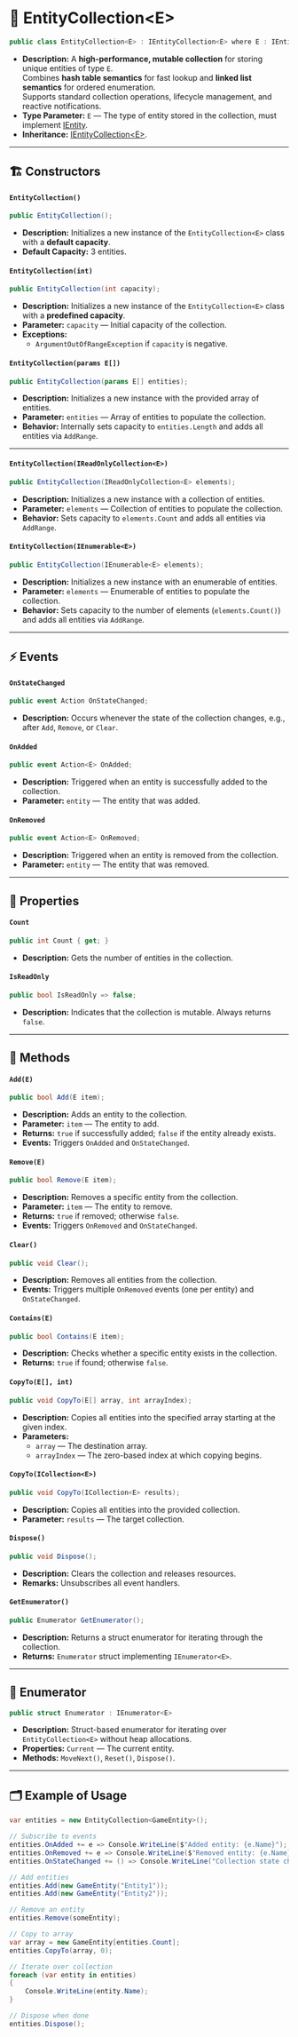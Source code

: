 # 🧩 EntityCollection&lt;E&gt;

```csharp
public class EntityCollection<E> : IEntityCollection<E> where E : IEntity
```

- **Description:** A **high-performance, mutable collection** for storing unique entities of type `E`.  
  Combines **hash table semantics** for fast lookup and **linked list semantics** for ordered enumeration.  
  Supports standard collection operations, lifecycle management, and reactive notifications.
- **Type Parameter:** `E` — The type of entity stored in the collection, must
  implement [IEntity](../Entities/IEntity.md).
- **Inheritance:** [IEntityCollection\<E>](IEntityCollection%601.md).

---

## 🏗 Constructors

#### `EntityCollection()`

```csharp
public EntityCollection();
```

- **Description:** Initializes a new instance of the `EntityCollection<E>` class with a **default capacity**.
- **Default Capacity:** 3 entities.

#### `EntityCollection(int)`

```csharp
public EntityCollection(int capacity);
```

- **Description:** Initializes a new instance of the `EntityCollection<E>` class with a **predefined capacity**.
- **Parameter:** `capacity` — Initial capacity of the collection.
- **Exceptions:**
    - `ArgumentOutOfRangeException` if `capacity` is negative.

#### `EntityCollection(params E[])`

```csharp
public EntityCollection(params E[] entities);
```

- **Description:** Initializes a new instance with the provided array of entities.
- **Parameter:** `entities` — Array of entities to populate the collection.
- **Behavior:** Internally sets capacity to `entities.Length` and adds all entities via `AddRange`.

---

#### `EntityCollection(IReadOnlyCollection<E>)`

```csharp
public EntityCollection(IReadOnlyCollection<E> elements);
```

- **Description:** Initializes a new instance with a collection of entities.
- **Parameter:** `elements` — Collection of entities to populate the collection.
- **Behavior:** Sets capacity to `elements.Count` and adds all entities via `AddRange`.

#### `EntityCollection(IEnumerable<E>)`

```csharp
public EntityCollection(IEnumerable<E> elements);
```

- **Description:** Initializes a new instance with an enumerable of entities.
- **Parameter:** `elements` — Enumerable of entities to populate the collection.
- **Behavior:** Sets capacity to the number of elements (`elements.Count()`) and adds all entities via `AddRange`.

---

## ⚡ Events

#### `OnStateChanged`

```csharp
public event Action OnStateChanged;
```

- **Description:** Occurs whenever the state of the collection changes, e.g., after `Add`, `Remove`, or `Clear`.

#### `OnAdded`

```csharp
public event Action<E> OnAdded;
```

- **Description:** Triggered when an entity is successfully added to the collection.
- **Parameter:** `entity` — The entity that was added.

#### `OnRemoved`

```csharp
public event Action<E> OnRemoved;
```

- **Description:** Triggered when an entity is removed from the collection.
- **Parameter:** `entity` — The entity that was removed.

---

## 🔑 Properties

#### `Count`

```csharp
public int Count { get; }
```

- **Description:** Gets the number of entities in the collection.

#### `IsReadOnly`

```csharp
public bool IsReadOnly => false;
```

- **Description:** Indicates that the collection is mutable. Always returns `false`.

---

## 🏹 Methods

#### `Add(E)`

```csharp
public bool Add(E item);
```

- **Description:** Adds an entity to the collection.
- **Parameter:** `item` — The entity to add.
- **Returns:** `true` if successfully added; `false` if the entity already exists.
- **Events:** Triggers `OnAdded` and `OnStateChanged`.

#### `Remove(E)`

```csharp
public bool Remove(E item);
```

- **Description:** Removes a specific entity from the collection.
- **Parameter:** `item` — The entity to remove.
- **Returns:** `true` if removed; otherwise `false`.
- **Events:** Triggers `OnRemoved` and `OnStateChanged`.

#### `Clear()`

```csharp
public void Clear();
```

- **Description:** Removes all entities from the collection.
- **Events:** Triggers multiple `OnRemoved` events (one per entity) and `OnStateChanged`.

#### `Contains(E)`

```csharp
public bool Contains(E item);
```

- **Description:** Checks whether a specific entity exists in the collection.
- **Returns:** `true` if found; otherwise `false`.

#### `CopyTo(E[], int)`

```csharp
public void CopyTo(E[] array, int arrayIndex);
```

- **Description:** Copies all entities into the specified array starting at the given index.
- **Parameters:**
    - `array` — The destination array.
    - `arrayIndex` — The zero-based index at which copying begins.

#### `CopyTo(ICollection<E>)`

```csharp
public void CopyTo(ICollection<E> results);
```

- **Description:** Copies all entities into the provided collection.
- **Parameter:** `results` — The target collection.

#### `Dispose()`

```csharp
public void Dispose();
```

- **Description:** Clears the collection and releases resources.
- **Remarks:** Unsubscribes all event handlers.

#### `GetEnumerator()`

```csharp
public Enumerator GetEnumerator();
```

- **Description:** Returns a struct enumerator for iterating through the collection.
- **Returns:** `Enumerator` struct implementing `IEnumerator<E>`.

---

## 🧩 Enumerator

```csharp
public struct Enumerator : IEnumerator<E>
```

- **Description:** Struct-based enumerator for iterating over `EntityCollection<E>` without heap allocations.
- **Properties:** `Current` — The current entity.
- **Methods:** `MoveNext()`, `Reset()`, `Dispose()`.

---

## 🗂 Example of Usage

```csharp
var entities = new EntityCollection<GameEntity>();

// Subscribe to events
entities.OnAdded += e => Console.WriteLine($"Added entity: {e.Name}");
entities.OnRemoved += e => Console.WriteLine($"Removed entity: {e.Name}");
entities.OnStateChanged += () => Console.WriteLine("Collection state changed");

// Add entities
entities.Add(new GameEntity("Entity1"));
entities.Add(new GameEntity("Entity2"));

// Remove an entity
entities.Remove(someEntity);

// Copy to array
var array = new GameEntity[entities.Count];
entities.CopyTo(array, 0);

// Iterate over collection
foreach (var entity in entities)
{
    Console.WriteLine(entity.Name);
}

// Dispose when done
entities.Dispose();
```